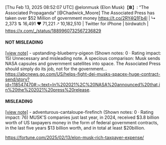 [Thu Feb 13, 2025 08:52:07 UTC] @elonmusk (Elon Musk)【𝗕】: “The Associated Propaganda” [@Chadwick_Moore] The Associated Press has taken over $52 Million of government money https://t.co/2RY4Q1Fb4l | ↳ 2,373 ⇅ 16,491 ♥ 71,221 🡕 10,182,510 | Twitter for iPhone | birdwatch | https://x.com/_/status/1889960732567236829

#### NOT MISLEADING

[[view note]](https://x.com/i/birdwatch/n/1890024942508343801) - upstanding-blueberry-pigeon (Shown notes: 0 · Rating impact: 15)
Unnecessary and misleading note. A specious comparison: Musk sends NASA capsules and government satellites into space. The Associated Press should simply do its job, not for the government... https://abcnews.go.com/US/helps-fight-dei-musks-spacex-huge-contract-send/story?id=118547470#:~:text=In%202021%2C%20NASA%20announced%20that,in%20the%202021%20press%20release.

#### MISLEADING

[[view note]](https://x.com/i/birdwatch/n/1890003119100338476) - adventurous-cantaloupe-firefinch (Shown notes: 0 · Rating impact: 76)
MUSK'S companies just last year, in 2024, received $3.8 billion worth of US taxpayers money in the form of federal government contracts, in the last five years $13 billion worth, and in total at least $20billion.

https://fortune.com/2025/02/13/elon-musk-rich-taxpayer-expense/
